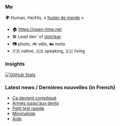 ### Me

🌍 Human, He/His, « [footer de merde](https://open-time.net/post/2013/07/17/La-veritable-histoire-du-Footer-de-merde-) » 
* 🏠 https://open-time.net 
* 🛠️ Lead dev' of [dotclear](https://git.dotclear.org/dev/dotclear)
* 📷 photo, 🚲 vélo, 🏍️ moto 
* 🇫🇷 native, 🇬🇧 speaking, 🇪🇺 living

### Insights

[![GitHub Stats](https://github-readme-stats-sigma-five.vercel.app/api?username=franck-paul)](https://github.com/franck-paul)

### Latest news / Dernières nouvelles (in French)

<!-- BLOG-POST-LIST:START -->
- [Ça devient compliqué](https://open-time.net/post/2025/08/04/Ca-devient-complique)
- [Armés jusqu&#39;aux dents](https://open-time.net/post/2025/08/03/Armes-jusqu-aux-dents)
- [Petit test rapide](https://open-time.net/post/2025/08/02/Petit-test-rapide)
- [Minimaliste](https://open-time.net/post/2025/08/01/Minimaliste)
- [Aide](https://open-time.net/post/2025/07/31/Aide)
<!-- BLOG-POST-LIST:END -->
